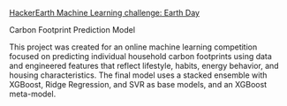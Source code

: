 [HackerEarth Machine Learning challenge: Earth Day](https://www.hackerearth.com/challenges/new/competitive/hackerearth-machine-learning-challenge-earth-day/)

Carbon Footprint Prediction Model

This project was created for an online machine learning competition focused on predicting individual household carbon footprints using data and engineered features that reflect lifestyle, habits, 
energy behavior, and housing characteristics. The final model uses a stacked ensemble with XGBoost, Ridge Regression, and SVR as base models, and an XGBoost meta-model.
